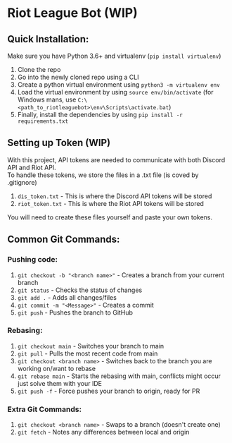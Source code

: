 # Riot League Bot (WIP)

## Quick Installation:
Make sure you have Python 3.6+ and virtualenv (`pip install virtualenv`)
1. Clone the repo 
2. Go into the newly cloned repo using a CLI
3. Create a python virtual environment using `python3 -m virtualenv env`
4. Load the virtual environment by using `source env/bin/activate` (for Windows mans, use `C:\<path_to_riotleaguebot>\env\Scripts\activate.bat`)
5. Finally, install the dependencies by using `pip install -r requirements.txt`


## Setting up Token (WIP)
With this project, API tokens are needed to communicate with both Discord API and Riot API.  
To handle these tokens, we store the files in a .txt file (is coved by .gitignore)  
1. `dis_token.txt` - This is where the Discord API tokens will be stored
2. `riot_token.txt` - This is where the Riot API tokens will be stored  

You will need to create these files yourself and paste your own tokens.


## Common Git Commands:

### Pushing code:
1. `git checkout -b "<branch name>"` - Creates a branch from your current branch
2. `git status` - Checks the status of changes
3. `git add .` - Adds all changes/files
4. `git commit -m "<Message>"` - Creates a commit 
5. `git push` - Pushes the branch to GitHub

### Rebasing:
1. `git checkout main` - Switches your branch to main
2. `git pull` - Pulls the most recent code from main
3. `git checkout <branch name>` - Switches back to the branch you are working on/want to rebase
4. `git rebase main` - Starts the rebasing with main, conflicts might occur just solve them with your IDE
5. `git push -f` - Force pushes your branch to origin, ready for PR

### Extra Git Commands:
1. `git checkout <branch name>` - Swaps to a branch (doesn't create one)
2. `git fetch` - Notes any differences between local and origin
